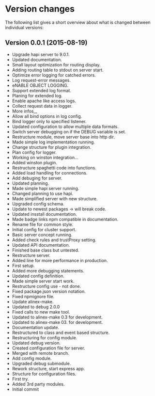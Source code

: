 Version changes
=================================================

The following list gives a short overview about what is changed between
individual versions:

Version 0.0.1 (2015-08-19)
-------------------------------------------------
- Upgrade hapi server to 9.0.1.
- Updated documentation.
- Small layout optimization for routing display.
- Adding routing table to stdout on server start.
- Optimize error logging for catched errors.
- Log request-error messages.
- eNABLE OBJECT LOGGING.
- Support extended log format.
- Planing for extended log.
- Enable apache like access logs.
- Collect request data in logger.
- More infos,,,
- Allow all bind options in log config.
- Bind logger only to specified listener.
- Updated configuration to allow multiple data formats.
- Switch server debugging on if the DEBUG variable is set.
- Restructure module, move server base into http dir.
- Made simple log implementation running.
- Change structure for plugin integration.
- Plan config for logger.
- Working on winston integration...
- Added winston plugin.
- Restructure spaghetti code into functions.
- Added load handling for connections.
- Add debuging for server.
- Updated planning.
- Made simple hapi server running.
- Changed planning to use hapi.
- Made simplified server with new structure.
- Upgraded config schema.
- Update to newest packages -> will break code.
- Updated insstall documentation.
- Made badge links npm compatible in documentation.
- Rename file for common style.
- Initial config for cluster support.
- Basic server concept running.
- Added check rules and trustProxy setting.
- Updated API documentation.
- Finished base class but untested.
- Restructure server.
- Added line for more performance in production.
- First setup.
- Added more debugging statements.
- Updated config definition.
- Made simple server start work.
- Restructure config use - not done.
- Fixed package.json version notation.
- Fixed npmignore file.
- Update alinex-make.
- Updated to debug 2.0.0
- Fixed calls to new make tool.
- Updated to alinex-make 0.3 for development.
- Updated to alinex-make 03. for development.
- Documentation update.
- Restructured to class and event based structure.
- Restructuring for config module.
- Updated debug version.
- Created configuration file for server.
- Merged with remote branch.
- Add config module.
- Upgraded debug submodule.
- Rework structure, start express app.
- Structure for configuration files.
- First try.
- Added 3rd party modules.
- Initial commit


